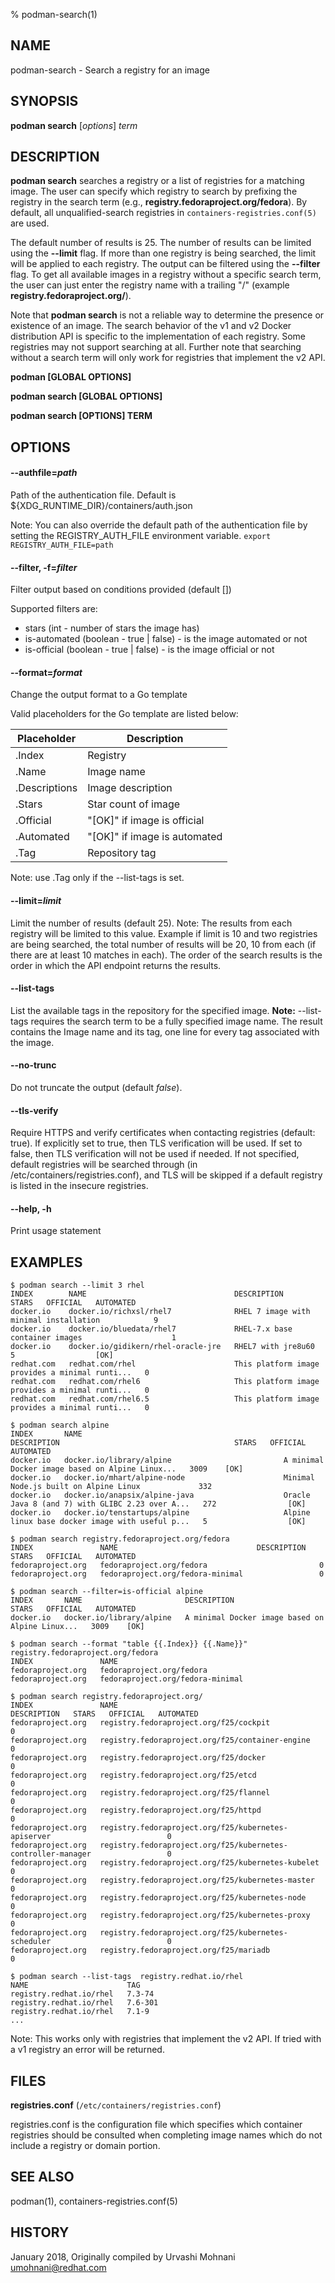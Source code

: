 % podman-search(1)

## NAME
podman\-search - Search a registry for an image

## SYNOPSIS
**podman search** [*options*] *term*

## DESCRIPTION
**podman search** searches a registry or a list of registries for a matching image.
The user can specify which registry to search by prefixing the registry in the search term
(e.g., **registry.fedoraproject.org/fedora**).  By default, all
unqualified-search registries in `containers-registries.conf(5)` are used.

The default number of results is 25. The number of results can be limited using the **--limit** flag.
If more than one registry is being searched, the limit will be applied to each registry. The output can be filtered
using the **--filter** flag. To get all available images in a registry without a specific
search term, the user can just enter the registry name with a trailing "/" (example **registry.fedoraproject.org/**).

Note that **podman search** is not a reliable way to determine the presence or existence of an image.
The search behavior of the v1 and v2 Docker distribution API is specific to the implementation of each registry.
Some registries may not support searching at all.
Further note that searching without a search term will only work for registries that implement the v2 API.

**podman [GLOBAL OPTIONS]**

**podman search [GLOBAL OPTIONS]**

**podman search [OPTIONS] TERM**

## OPTIONS

#### **--authfile**=*path*

Path of the authentication file. Default is ${XDG\_RUNTIME\_DIR}/containers/auth.json

Note: You can also override the default path of the authentication file by setting the REGISTRY\_AUTH\_FILE
environment variable. `export REGISTRY_AUTH_FILE=path`

#### **--filter**, **-f**=*filter*

Filter output based on conditions provided (default [])

Supported filters are:

* stars (int - number of stars the image has)
* is-automated (boolean - true | false) - is the image automated or not
* is-official (boolean - true | false) - is the image official or not

#### **--format**=*format*

Change the output format to a Go template

Valid placeholders for the Go template are listed below:

| **Placeholder** | **Description**              |
| --------------- | ---------------------------- |
| .Index          | Registry                     |
| .Name           | Image name                   |
| .Descriptions   | Image description            |
| .Stars          | Star count of image          |
| .Official       | "[OK]" if image is official  |
| .Automated      | "[OK]" if image is automated |
| .Tag            | Repository tag               |

Note: use .Tag only if the --list-tags is set.

#### **--limit**=*limit*

Limit the number of results (default 25).
Note: The results from each registry will be limited to this value.
Example if limit is 10 and two registries are being searched, the total
number of results will be 20, 10 from each (if there are at least 10 matches in each).
The order of the search results is the order in which the API endpoint returns the results.

#### **--list-tags**

List the available tags in the repository for the specified image.
**Note:** --list-tags requires the search term to be a fully specified image name.
The result contains the Image name and its tag, one line for every tag associated with the image.

#### **--no-trunc**

Do not truncate the output (default *false*).

#### **--tls-verify**

Require HTTPS and verify certificates when contacting registries (default: true). If explicitly set to true,
then TLS verification will be used. If set to false, then TLS verification will not be used if needed. If not specified,
default registries will be searched through (in /etc/containers/registries.conf), and TLS will be skipped if a default
registry is listed in the insecure registries.

#### **--help**, **-h**

Print usage statement

## EXAMPLES

```
$ podman search --limit 3 rhel
INDEX        NAME                                 DESCRIPTION                                       STARS   OFFICIAL   AUTOMATED
docker.io    docker.io/richxsl/rhel7              RHEL 7 image with minimal installation            9
docker.io    docker.io/bluedata/rhel7             RHEL-7.x base container images                    1
docker.io    docker.io/gidikern/rhel-oracle-jre   RHEL7 with jre8u60                                5                  [OK]
redhat.com   redhat.com/rhel                      This platform image provides a minimal runti...   0
redhat.com   redhat.com/rhel6                     This platform image provides a minimal runti...   0
redhat.com   redhat.com/rhel6.5                   This platform image provides a minimal runti...   0
```

```
$ podman search alpine
INDEX       NAME                                             DESCRIPTION                                       STARS   OFFICIAL   AUTOMATED
docker.io   docker.io/library/alpine                         A minimal Docker image based on Alpine Linux...   3009    [OK]
docker.io   docker.io/mhart/alpine-node                      Minimal Node.js built on Alpine Linux             332
docker.io   docker.io/anapsix/alpine-java                    Oracle Java 8 (and 7) with GLIBC 2.23 over A...   272                [OK]
docker.io   docker.io/tenstartups/alpine                     Alpine linux base docker image with useful p...   5                  [OK]
```

```
$ podman search registry.fedoraproject.org/fedora
INDEX               NAME                               DESCRIPTION   STARS   OFFICIAL   AUTOMATED
fedoraproject.org   fedoraproject.org/fedora                         0
fedoraproject.org   fedoraproject.org/fedora-minimal                 0
```

```
$ podman search --filter=is-official alpine
INDEX       NAME                       DESCRIPTION                                       STARS   OFFICIAL   AUTOMATED
docker.io   docker.io/library/alpine   A minimal Docker image based on Alpine Linux...   3009    [OK]
```

```
$ podman search --format "table {{.Index}} {{.Name}}" registry.fedoraproject.org/fedora
INDEX               NAME
fedoraproject.org   fedoraproject.org/fedora
fedoraproject.org   fedoraproject.org/fedora-minimal
```

```
$ podman search registry.fedoraproject.org/
INDEX               NAME                                                           DESCRIPTION   STARS   OFFICIAL   AUTOMATED
fedoraproject.org   registry.fedoraproject.org/f25/cockpit                                       0
fedoraproject.org   registry.fedoraproject.org/f25/container-engine                              0
fedoraproject.org   registry.fedoraproject.org/f25/docker                                        0
fedoraproject.org   registry.fedoraproject.org/f25/etcd                                          0
fedoraproject.org   registry.fedoraproject.org/f25/flannel                                       0
fedoraproject.org   registry.fedoraproject.org/f25/httpd                                         0
fedoraproject.org   registry.fedoraproject.org/f25/kubernetes-apiserver                          0
fedoraproject.org   registry.fedoraproject.org/f25/kubernetes-controller-manager                 0
fedoraproject.org   registry.fedoraproject.org/f25/kubernetes-kubelet                            0
fedoraproject.org   registry.fedoraproject.org/f25/kubernetes-master                             0
fedoraproject.org   registry.fedoraproject.org/f25/kubernetes-node                               0
fedoraproject.org   registry.fedoraproject.org/f25/kubernetes-proxy                              0
fedoraproject.org   registry.fedoraproject.org/f25/kubernetes-scheduler                          0
fedoraproject.org   registry.fedoraproject.org/f25/mariadb                                       0
```

```
$ podman search --list-tags  registry.redhat.io/rhel
NAME                      TAG
registry.redhat.io/rhel   7.3-74
registry.redhat.io/rhel   7.6-301
registry.redhat.io/rhel   7.1-9
...
```
Note: This works only with registries that implement the v2 API. If tried with a v1 registry an error will be returned.

## FILES

**registries.conf** (`/etc/containers/registries.conf`)

registries.conf is the configuration file which specifies which container registries should be consulted when completing image names which do not include a registry or domain portion.

## SEE ALSO
podman(1), containers-registries.conf(5)

## HISTORY
January 2018, Originally compiled by Urvashi Mohnani <umohnani@redhat.com>
